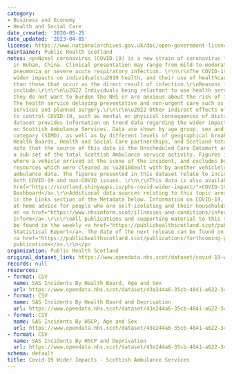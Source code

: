 ```yaml
---
category:
- Business and Economy
- Health and Social Care
date_created: '2020-05-25'
date_updated: '2023-04-05'
license: https://www.nationalarchives.gov.uk/doc/open-government-licence/version/3/
maintainer: Public Health Scotland
notes: <p>Novel coronavirus (COVID-19) is a new strain of coronavirus first identified
  in Wuhan, China. Clinical presentation may range from mild-to-moderate illness to
  pneumonia or severe acute respiratory infection. \r\n\r\nThe COVID-19 pandemic has
  wider impacts on individuals\u2019 health, and their use of healthcare services,
  than those that occur as the direct result of infection.\r\nReasons for this may
  include:\r\n\r\n\u2022 Individuals being reluctant to use health services because
  they do not want to burden the NHS or are anxious about the risk of infection.\r\n\r\n\u2022
  The health service delaying preventative and non-urgent care such as some screening
  services and planned surgery.\r\n\r\n\u2022 Other indirect effects of interventions
  to control COVID-19, such as mental or physical consequences of distancing measures.\r\n\r\nThis
  dataset provides information on trend data regarding the wider impact of the pandemic
  on Scottish Ambulance Services. Data are shown by age group, sex and broad deprivation
  category (SIMD), as well as by different levels of geographical breakdown such as
  Health Boards, Health and Social Care partnerships, and Scotland totals. \r\n\r\nPlease
  note that the source of this data is the Unscheduled Care Datamart and represents
  a sub-set of the total Scottish Ambulance service activity. Figures include emergencies,
  where a vehicle arrived at the scene of the incident, and excludes both data from
  resources which were cleared as \u2018dealt with by another vehicle\u2019 and air
  ambulance data. The figures presented in this dataset relate to incidents concerning
  both COVID-19 and non-COVID issues. \r\n\r\nThis data is also available on the <a
  href="https://scotland.shinyapps.io/phs-covid-wider-impact/">COVID-19 Wider Impact
  Dashboard</a>.\r\nAdditional data sources relating to this topic area are provided
  in the Links section of the Metadata below. Information on COVID-19, including stay
  at home advice for people who are self-isolating and their households, can be found
  on <a href="https://www.nhsinform.scot/illnesses-and-conditions/infections-and-poisoning/coronavirus-covid-19#stay-at-home-advice">NHS
  Inform</a>.\r\n\r\nAll publications and supporting material to this topic area can
  be found in the weekly <a href="https://publichealthscotland.scot/publications/covid-19-statistical-report/">COVID-19
  Statistical Report</a>. The date of the next release can be found on our list of
  <a href="https://publichealthscotland.scot/publications/forthcoming-publications/">forthcoming
  publications</a>.\r\n</p>
organization: Public Health Scotland
original_dataset_link: https://www.opendata.nhs.scot/dataset/covid-19-wider-impacts-scottish-ambulance-services
records: null
resources:
- format: CSV
  name: SAS Incidents By Health Board, Age and Sex
  url: https://www.opendata.nhs.scot/dataset/43e244a6-35cb-4841-a622-34b6436ba743/resource/d1d2d098-193f-489c-940a-a828fdcfc357/download/sas_hb_agesex_20230405.csv
- format: CSV
  name: SAS Incidents By Health Board and Deprivation
  url: https://www.opendata.nhs.scot/dataset/43e244a6-35cb-4841-a622-34b6436ba743/resource/12e52d78-bff5-4fde-8085-f1b03667a8e5/download/sas_hb_simd_20230405.csv
- format: CSV
  name: SAS Incidents By HSCP, Age and Sex
  url: https://www.opendata.nhs.scot/dataset/43e244a6-35cb-4841-a622-34b6436ba743/resource/0a3992c3-a712-4adf-b3b3-928850cc65ff/download/sas_hscp_agesex_20230405.csv
- format: CSV
  name: SAS Incidents By HSCP and Deprivation
  url: https://www.opendata.nhs.scot/dataset/43e244a6-35cb-4841-a622-34b6436ba743/resource/1329dfdb-0dd7-428b-9afb-b8fb3e438518/download/sas_hscp_simd_20230405.csv
schema: default
title: Covid-19 Wider Impacts - Scottish Ambulance Services
---
```

